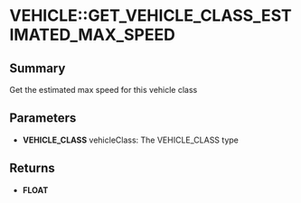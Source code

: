 # VEHICLE::GET_VEHICLE_CLASS_ESTIMATED_MAX_SPEED

## Summary
Get the estimated max speed for this vehicle class

## Parameters
* **VEHICLE_CLASS** vehicleClass: The VEHICLE_CLASS type

## Returns
* **FLOAT**